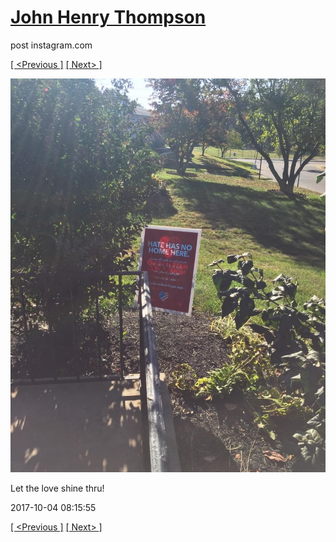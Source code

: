# [John Henry Thompson](../README.md)
post instagram.com

[[ <Previous ]](2017-10-04-1.md) [[ Next> ]](2017-10-04-3.md)

[![](../media/2017-10-04/Let-the-love-shine-thru.jpg)](../README.md)

Let the love shine thru!

2017-10-04 08:15:55

[[ <Previous ]](2017-10-04-1.md) [[ Next> ]](2017-10-04-3.md)